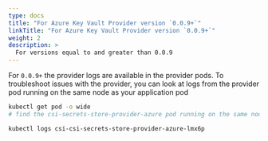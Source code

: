 ```yaml
---
type: docs
title: "For Azure Key Vault Provider version `0.0.9+`"
linkTitle: "For Azure Key Vault Provider version `0.0.9+`"
weight: 2
description: >
  For versions equal to and greater than 0.0.9
---
```


For `0.0.9+` the provider logs are available in the provider pods. To troubleshoot issues with the provider, you can look at logs from the provider pod running on the same node as your application pod

  ```bash
  kubectl get pod -o wide
  # find the csi-secrets-store-provider-azure pod running on the same node as your application pod

  kubectl logs csi-csi-secrets-store-provider-azure-lmx6p
  ```